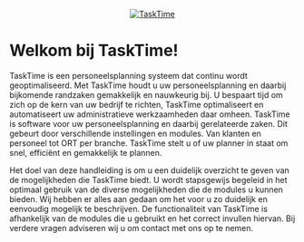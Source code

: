 <p align="center">
  <a href="https://tasktime.nl"><img src="https://i.imgur.com/Wgq7kZP.png" alt="TaskTime"></a>
</p>

# Welkom bij TaskTime!


  
TaskTime is een personeelsplanning systeem dat continu wordt geoptimaliseerd. Met TaskTime houdt u uw personeelsplanning en daarbij bijkomende randzaken gemakkelijk en nauwkeurig bij. U bespaart tijd om zich op de kern van uw bedrijf te richten, TaskTime optimaliseert en automatiseert uw administratieve werkzaamheden daar omheen. TaskTime is software voor uw personeelsplanning en daarbij gerelateerde zaken. Dit gebeurt door verschillende instellingen en modules. Van klanten en personeel tot ORT per branche. TaskTime stelt u of uw planner in staat om snel, efficiënt en gemakkelijk te plannen. 

Het doel van deze handleiding is om u een duidelijk overzicht te geven van de mogelijkheden die TaskTime biedt. U wordt stapsgewijs begeleid in het optimaal gebruik van de diverse mogelijkheden die de modules u kunnen bieden. Wij hebben er alles aan gedaan om het voor u zo duidelijk en eenvoudig mogelijk te beschrijven. De functionaliteit van TaskTime is afhankelijk van de modules die u gebruikt en het correct invullen hiervan. Bij verdere vragen adviseren wij u om contact met ons op te nemen. 

